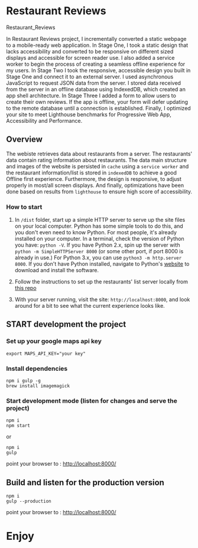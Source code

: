 # Restaurant Reviews

Restaurant_Reviews

In Restaurant Reviews project, I incrementally converted a static webpage to a mobile-ready web application. 
In Stage One, I took a static design that lacks accessibility and converted to be responsive on different sized displays and accessible for screen reader use. I also added a service worker to begin the process of creating a seamless offline experience for my users. 
In Stage Two I took the responsive, accessible design you built in Stage One and connect it to an external server. I used asynchronous JavaScript to request JSON data from the server. I stored data received from the server in an offline database using IndexedDB, which created an app shell architecture. 
In Stage Three I added a form to allow users to create their own reviews. If the app is offline, your form will defer updating to the remote database until a connection is established. Finally, I optimized your site to meet Lighthouse benchmarks for Progressive Web App, Accessibility and Performance.

## Overview

 The webiste retrieves data about restaurants from a server. The restaurants' data contain rating information about restaurants. The data main structure and images of the website is persisted in `cache` using a `service worker` and the restaurant information/list is stored in `indexedDB` to achieve a good Offline first experience. Furthermore, the design is responsive, to adjust properly in most/all screen displays. And finally, optimizations have been done based on results from `lighthouse` to ensure high score of accessibility.

### How to start

1. In `/dist` folder, start up a simple HTTP server to serve up the site files on your local computer. Python has some simple tools to do this, and you don't even need to know Python. For most people, it's already installed on your computer. In a terminal, check the version of Python you have: `python -V`. If you have Python 2.x, spin up the server with `python -m SimpleHTTPServer 8000` (or some other port, if port 8000 is already in use.) For Python 3.x, you can use `python3 -m http.server 8000`. If you don't have Python installed, navigate to Python's [website](https://www.python.org/) to download and install the software.

1. Follow the instructions to set up the restaurants' list server locally from [this repo](https://github.com/udacity/mws-restaurant-stage-2)

1. With your server running, visit the site: `http://localhost:8000`, and look around for a bit to see what the current experience looks like.

## START development the project

### Set up your google maps api key

```shell
export MAPS_API_KEY="your key"
```

### Install dependencies

```shell
npm i gulp -g
brew install imagemagick
```

### Start development mode (listen for changes and serve the project)

```shell
npm i
npm start
```

or

```shell
npm i
gulp
```

point your browser to : <http://localhost:8000/>

## Build and listen for the production version

```shell
npm i
gulp --production
```

point your browser to : <http://localhost:8000/>

# Enjoy
